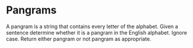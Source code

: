 # Pangrams

A pangram is a string that contains every letter of the alphabet. Given a sentence determine whether
it is a pangram in the English alphabet. Ignore case. Return either pangram or not pangram as
appropriate.
